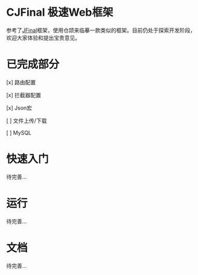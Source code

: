 # CJFinal 极速Web框架
参考了[JFinal](https://www.jfinal.com)框架，使用仓颉来临摹一款类似的框架。目前仍处于探索开发阶段，欢迎大家体验和提出宝贵意见。

# 已完成部分
[x] 路由配置

[x] 拦截器配置

[x] Json宏

[ ] 文件上传/下载

[ ] MySQL
# 快速入门
待完善...

# 运行
待完善...

# 文档
待完善...
